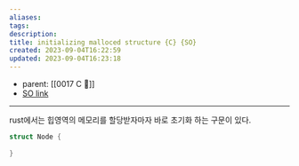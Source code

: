 ```yaml
---
aliases: 
tags: 
description:
title: initializing malloced structure {C} {SO}
created: 2023-09-04T16:22:59
updated: 2023-09-04T16:23:18
---
```

- parent: [[0017 C 🍎]]
- [SO link](https://stackoverflow.com/questions/31442927/initializing-malloced-structure)
___
rust에서는 힙영역의 메모리를 할당받자마자 바로 초기화 하는 구문이 있다.

```rust
struct Node {
	
}
```
